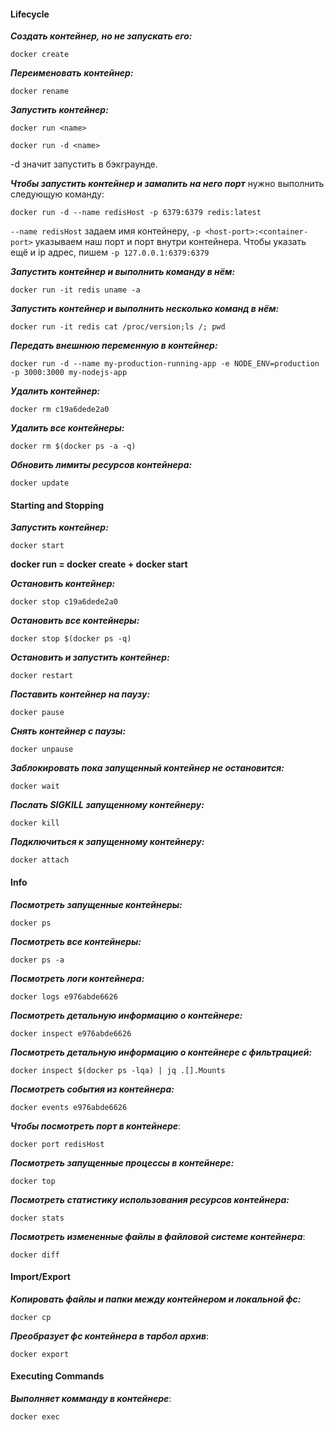 #### Lifecycle
***Создать контейнер, но не запускать его:***
```
docker create
```
***Переименовать контейнер:***
```
docker rename
```
***Запустить контейнер:***
```
docker run <name>
```
```
docker run -d <name>
```
-d значит запустить в бэкграунде.

***Чтобы запустить контейнер и замапить на него порт*** нужно выполнить следующую команду:
```
docker run -d --name redisHost -p 6379:6379 redis:latest
```
`--name redisHost` задаем имя контейнеру, `-p <host-port>:<container-port>` указываем наш порт и порт внутри контейнера. Чтобы указать ещё и ip адрес, пишем `-p 127.0.0.1:6379:6379`

***Запустить контейнер и выполнить команду в нём:***
```
docker run -it redis uname -a
```
***Запустить контейнер и выполнить несколько команд в нём:***
```
docker run -it redis cat /proc/version;ls /; pwd
```

***Передать внешнюю переменную в контейнер:***
```
docker run -d --name my-production-running-app -e NODE_ENV=production -p 3000:3000 my-nodejs-app
```

***Удалить контейнер:***
```
docker rm c19a6dede2a0
```

***Удалить все контейнеры:***
```
docker rm $(docker ps -a -q)
```
***Обновить лимиты ресурсов контейнера:***
```
docker update
```

#### Starting and Stopping

***Запустить контейнер:***
```
docker start
```
****docker run = docker create + docker start****

***Остановить контейнер:***
```
docker stop c19a6dede2a0
```
***Остановить все контейнеры:***
```
docker stop $(docker ps -q)
```
***Остановить и запустить контейнер:***
```
docker restart
```
***Поставить контейнер на паузу:***
```
docker pause
```
***Снять контейнер с паузы:***
```
docker unpause
```
***Заблокировать пока запущенный контейнер не остановится:***
```
docker wait
```
***Послать SIGKILL запущенному контейнеру:***
```
docker kill
```
***Подключиться к запущенному контейнеру:***
```
docker attach
```

#### Info

***Посмотреть запущенные контейнеры:***
```
docker ps
```
***Посмотреть все контейнеры:***
```
docker ps -a
```
***Посмотреть логи контейнера:***
```
docker logs e976abde6626
```
***Посмотреть детальную информацию о контейнере:***
```
docker inspect e976abde6626
```
***Посмотреть детальную информацию о контейнере с фильтрацией:***
```
docker inspect $(docker ps -lqa) | jq .[].Mounts
```
***Посмотреть события из контейнера:***
```
docker events e976abde6626
```
***Чтобы посмотреть порт в контейнере***:
```
docker port redisHost
```
***Посмотреть запущенные процессы в контейнере:***
```
docker top
```
***Посмотреть статистику использования ресурсов контейнера:***
```
docker stats
```
***Посмотреть измененные файлы в файловой системе контейнера***:
```
docker diff
```

#### Import/Export

***Копировать файлы и папки между контейнером и локальной фс:***
```
docker cp
```
***Преобразует фс контейнера в тарбол архив***:
```
docker export
```

#### Executing Commands

***Выполняет комманду в контейнере***:
```
docker exec 
```
